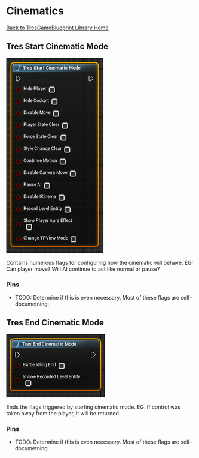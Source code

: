 # Cinematics

[Back to TresGameBlueprint Library Home](../index.md)

## Tres Start Cinematic Mode

![Alt text](<images/2024-01-17 19_44_10-TresGame - Unreal Editor.png>)

Contains numerous flags for configuring how the cinematic will behave.
EG: Can player move? Will AI continue to act like normal or pause?

### Pins
- TODO: Determine if this is even necessary. Most of these flags are self-documetning.

## Tres End Cinematic Mode

![Alt text](<images/2024-01-17 19_44_26-TresGame - Unreal Editor.png>)

Ends the flags triggered by starting cinematic mode.
EG: If control was taken away from the player, it will be returned.

### Pins
- TODO: Determine if this is even necessary. Most of these flags are self-documetning.